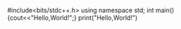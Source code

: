 #include<bits/stdc++.h>
using namespace std;
int main(){cout<<"Hello,World!";}
print("Hello,World!")
